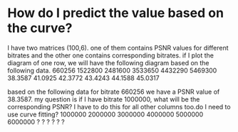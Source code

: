 
# How do I predict the value based on the curve?

I have two matrices (100,6). one of them contains PSNR values for different bitrates and the other one contains corresponding bitrates. if I plot the diagram of one row, we will have the following diagram based on the following data.
660256  1522800 2481600 3533650 4432290 5469300
38.3587 41.0925 42.3772 43.4243 44.1588 45.0317


based on the following data for bitrate 660256 we have a PSNR value of 38.3587. my question is if I have bitrate 1000000, what will be the corresponding PSNR? I have to do this for all other columns too.do I need to use curve fitting?
1000000     2000000    3000000    4000000    5000000    6000000
   ?            ?         ?          ?          ?           ?


        